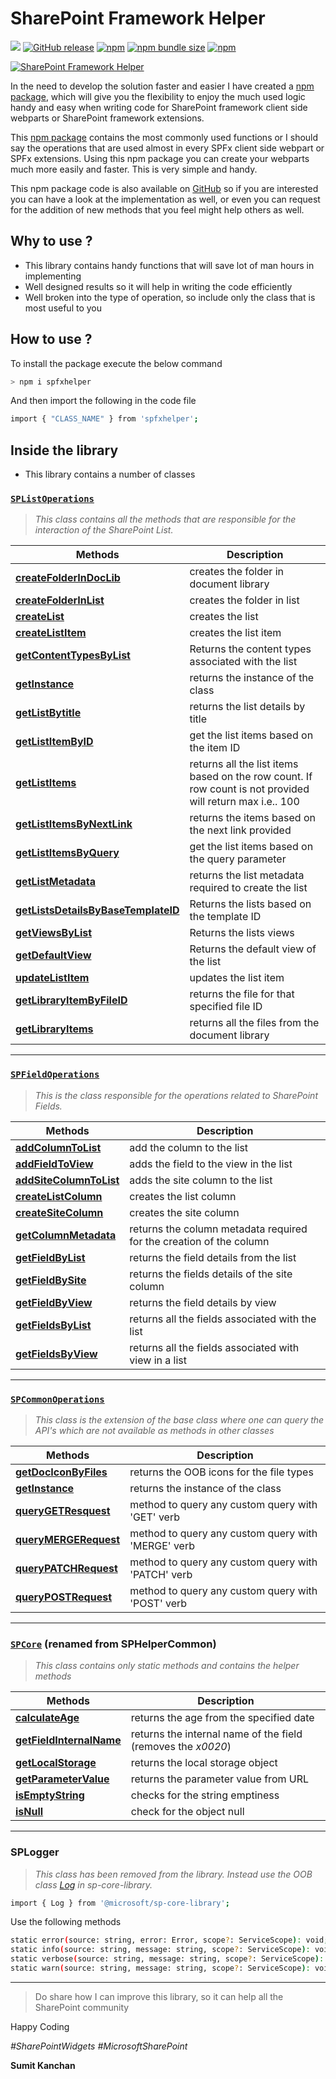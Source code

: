 # **SharePoint Framework Helper**

[![](https://img.shields.io/badge/visit-SharePointWidgets.com-green)](https://www.sharepointwidgets.com/)
[![GitHub release](https://img.shields.io/npm/l/spfxhelper?style=plastic)](https://www.npmjs.com/package/spfxhelper)
[![npm](https://img.shields.io/npm/v/spfxhelper?style=plastic)](https://www.npmjs.com/package/spfxhelper)
[![npm bundle size](https://img.shields.io/bundlephobia/min/spfxhelper?style=plastic)](https://www.npmjs.com/package/spfxhelper)
[![npm](https://img.shields.io/npm/dw/spfxhelper?style=plastic)](https://www.npmjs.com/package/spfxhelper)

[![SharePoint Framework Helper](https://github.com/SumitKanchan4/SPFx/raw/master/Images/sharePointWidgetsBanner.png?raw=true "SharePoint Framework Helper" )](https://www.sharepointwidgets.com)

In the need to develop the solution faster and easier I have created a [npm package](https://www.npmjs.com/package/spfxhelper), which will give you the flexibility to enjoy the much used logic handy and easy when writing code for SharePoint framework client side webparts or SharePoint framework extensions.

This [npm package](https://www.npmjs.com/package/spfxhelper) contains the most commonly used functions or I should say the operations that are used almost in every SPFx client side webpart or SPFx extensions. Using this npm package you can create your webparts much more easily and faster. This is very simple and handy.

This npm package code is also available on [GitHub](https://github.com/SumitKanchan4/SPFx) so if you are interested you can have a look at the implementation as well, or even you can request for the addition of new methods that you feel might help others as well.

## **Why to use ?**
- This library contains handy functions that will save lot of man hours in implementing
- Well designed results so it will help in writing the code efficiently
- Well broken into the type of operation, so include only the class that is most useful to you

## **How to use ?**
To install the package execute the below command
```sh
> npm i spfxhelper
```
And then import the following in the code file
```sh
import { "CLASS_NAME" } from 'spfxhelper';
```

## **Inside the library**
- This library contains a number of classes

### [`SPListOperations`](https://github.com/SumitKanchan4/SPFx/wiki/List-Operations)
>*This class contains all the methods that are responsible for the interaction of the SharePoint List.*

| Methods                                                                                                                           | Description                                                                                               |
|-----------------------------------------------------------------------------------------------------------------------------------|-----------------------------------------------------------------------------------------------------------|
| [**createFolderInDocLib**](https://github.com/SumitKanchan4/SPFx/wiki/List-Operations#createFolderInDocLib)                       | creates the folder in document library                                                                    |
| [**createFolderInList**](https://github.com/SumitKanchan4/SPFx/wiki/List-Operations#createFolderInList)                           | creates the folder in list                                                                                |
| [**createList**](https://github.com/SumitKanchan4/SPFx/wiki/List-Operations#createList)                                           | creates the list                                                                                          |
| [**createListItem**](https://github.com/SumitKanchan4/SPFx/wiki/List-Operations#createListItem)                                   | creates the list item                                                                                     |
| [**getContentTypesByList**](https://github.com/SumitKanchan4/SPFx/wiki/List-Operations#getContentTypesByList)                     | Returns the content types associated with the list                                                        |
| [**getInstance**](https://github.com/SumitKanchan4/SPFx/wiki/List-Operations#getinstance)                                         | returns the instance of the class                                                                         |
| [**getListBytitle**](https://github.com/SumitKanchan4/SPFx/wiki/List-Operations#getlistbytitle)                                   | returns the list details by title                                                                         |
| [**getListItemByID**](https://github.com/SumitKanchan4/SPFx/wiki/List-Operations#getListItemByID)                                 | get the list items based on the item ID                                                                   |
| [**getListItems**](https://github.com/SumitKanchan4/SPFx/wiki/List-Operations#getListItems)                                       | returns all the list items based on the row count. If row count is not provided will return max i.e.. 100 |
| [**getListItemsByNextLink**](https://github.com/SumitKanchan4/SPFx/wiki/List-Operations#getListByNextLink)                        | returns the items based on the next link provided                                                         |
| [**getListItemsByQuery**](https://github.com/SumitKanchan4/SPFx/wiki/List-Operations#getListItemsByQuery)                         | get the list items based on the query parameter                                                           |
| [**getListMetadata**](https://github.com/SumitKanchan4/SPFx/wiki/List-Operations#getListMetadata)                                 | returns the list metadata required to create the list                                                     |
| [**getListsDetailsByBaseTemplateID**](https://github.com/SumitKanchan4/SPFx/wiki/List-Operations#getListsDetailsByBaseTemplateID) | Returns the lists based on the template ID                                                                |
| [**getViewsByList**](https://github.com/SumitKanchan4/SPFx/wiki/List-Operations#getViewsByList)                                   | Returns the lists views                                                                                   |
| [**getDefaultView**](https://github.com/SumitKanchan4/SPFx/wiki/List-Operations#getDefaultView)                                   | Returns the default view of the list                                                                      |
| [**updateListItem**](https://github.com/SumitKanchan4/SPFx/wiki/List-Operations#updateListItem)                                   | updates the list item                                                                                     |
| [**getLibraryItemByFileID**](https://github.com/SumitKanchan4/SPFx/wiki/List-Operations#getLibraryItemByFileID)                   | returns the file for that specified file ID                                                               |
| [**getLibraryItems**](https://github.com/SumitKanchan4/SPFx/wiki/List-Operations#getLibraryItems)                                 | returns all the files from the document library                                                           |

***
### [`SPFieldOperations`](https://github.com/SumitKanchan4/SPFx/wiki/Field-Operations)
>*This is the class responsible for the operations related to SharePoint Fields.*

| Methods                                                                                                     | Description                                                         |
|-------------------------------------------------------------------------------------------------------------|---------------------------------------------------------------------|
| [**addColumnToList**](https://github.com/SumitKanchan4/SPFx/wiki/Common-Operations#addColumnToList)         | add the column to the list                                          |
| [**addFieldToView**](https://github.com/SumitKanchan4/SPFx/wiki/Common-Operations#addFieldToView)           | adds the field to the view in the list                              |
| [**addSiteColumnToList**](https://github.com/SumitKanchan4/SPFx/wiki/Common-Operations#addSiteColumnToList) | adds the site column to the list                                    |
| [**createListColumn**](https://github.com/SumitKanchan4/SPFx/wiki/Common-Operations#createListColumn)       | creates the list column                                             |
| [**createSiteColumn**](https://github.com/SumitKanchan4/SPFx/wiki/Common-Operations#createSiteColumn)       | creates the site column                                             |
| [**getColumnMetadata**](https://github.com/SumitKanchan4/SPFx/wiki/Common-Operations#getColumnMetadata)     | returns the column metadata required for the creation of the column |
| [**getFieldByList**](https://github.com/SumitKanchan4/SPFx/wiki/Common-Operations#getFieldByList)           | returns the field details from the list                             |
| [**getFieldBySite**](https://github.com/SumitKanchan4/SPFx/wiki/Common-Operations#getFieldBySite)           | returns the fields details of the site column                       |
| [**getFieldByView**](https://github.com/SumitKanchan4/SPFx/wiki/Common-Operations#getFieldByView)           | returns the field details by view                                   |
| [**getFieldsByList**](https://github.com/SumitKanchan4/SPFx/wiki/Common-Operations#getFieldsByList)         | returns all the fields associated with the list                     |
| [**getFieldsByView**](https://github.com/SumitKanchan4/SPFx/wiki/Common-Operations#getFieldsByView)         | returns all the fields associated with view in a list               |

***
### [`SPCommonOperations`](https://github.com/SumitKanchan4/SPFx/wiki/Common-Operations)
>*This class is the extension of the base class where one can query the API's which are not available as methods in other classes*

| Methods                                                                                                 | Description                                        |
|---------------------------------------------------------------------------------------------------------|----------------------------------------------------|
| [**getDocIconByFiles**](https://github.com/SumitKanchan4/SPFx/wiki/Common-Operations#getDocIconByFiles) | returns the OOB icons for the file types           |
| [**getInstance**](https://github.com/SumitKanchan4/SPFx/wiki/Common-Operations#getinstance)             | returns the instance of the class                  |
| [**queryGETResquest**](https://github.com/SumitKanchan4/SPFx/wiki/Common-Operations#queryGETResquest)   | method to query any custom query with 'GET' verb   |
| [**queryMERGERequest**](https://github.com/SumitKanchan4/SPFx/wiki/Common-Operations#queryMERGERequest) | method to query any custom query with 'MERGE' verb |
| [**queryPATCHRequest**](https://github.com/SumitKanchan4/SPFx/wiki/Common-Operations#queryPATCHRequest) | method to query any custom query with 'PATCH' verb |
| [**queryPOSTRequest**](https://github.com/SumitKanchan4/SPFx/wiki/Common-Operations#queryPOSTRequest)   | method to query any custom query with 'POST' verb  |

***
### [`SPCore`](https://github.com/SumitKanchan4/SPFx/wiki/Core-Operations) (renamed from SPHelperCommon)
>*This class contains only static methods and contains the helper methods*

| Methods                                                                                                     | Description                                                  |
|-------------------------------------------------------------------------------------------------------------|--------------------------------------------------------------|
| [**calculateAge**](https://github.com/SumitKanchan4/SPFx/wiki/Core-Operations#calculateAge)                 | returns the age from the specified date                      |
| [**getFieldInternalName**](https://github.com/SumitKanchan4/SPFx/wiki/Core-Operations#getFieldInternalName) | returns the internal name of the field (removes the _x0020_) |
| [**getLocalStorage**](https://github.com/SumitKanchan4/SPFx/wiki/Core-Operations#getLocalStorage)           | returns the local storage object                             |
| [**getParameterValue**](https://github.com/SumitKanchan4/SPFx/wiki/Core-Operations#getParameterValue)       | returns the parameter value from URL                         |
| [**isEmptyString**](https://github.com/SumitKanchan4/SPFx/wiki/Core-Operations#isemptystring)               | checks for the string emptiness                              |
| [**isNull**](https://github.com/SumitKanchan4/SPFx/wiki/Core-Operations#isNull)                             | check for the object null                                    |
***
### SPLogger
>*This class has been removed from the library. Instead use the OOB class [Log](https://docs.microsoft.com/en-us/javascript/api/sp-core-library/log?view=sp-typescript-latest) in sp-core-library.*

```sh
import { Log } from '@microsoft/sp-core-library';
```
Use the following methods
```sh
static error(source: string, error: Error, scope?: ServiceScope): void;
static info(source: string, message: string, scope?: ServiceScope): void;
static verbose(source: string, message: string, scope?: ServiceScope): void;
static warn(source: string, message: string, scope?: ServiceScope): void;
```
***

> Do share how I can improve this library, so it can help all the SharePoint community




Happy Coding

*#SharePointWidgets #MicrosoftSharePoint*

**Sumit Kanchan**

